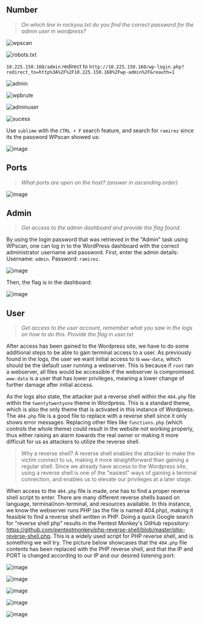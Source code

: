 ## Number

>*On which line in rockyou.txt do you find the correct password for the admin user in wordpress?*

![wpscan](https://user-images.githubusercontent.com/59768512/152354724-03a29621-df1f-438f-8fe7-a5e1ccd7a163.png)

![robots.txt](https://user-images.githubusercontent.com/59768512/152354867-6a364ba4-9370-44ee-a746-de3b79ec13ac.png)


`10.225.150.160/admin` redirect to `http://10.225.150.160/wp-login.php?redirect_to=http%3A%2F%2F10.225.150.160%2Fwp-admin%2F&reauth=1`

![admin](https://user-images.githubusercontent.com/59768512/152354961-d49d19a1-0f5e-4793-92c7-04fdc1484d28.png)

![wpbrute](https://user-images.githubusercontent.com/59768512/152354596-62286464-89d2-4210-a0bc-732890f5c6cf.png)

![adminuser](https://user-images.githubusercontent.com/59768512/154031838-81c8435c-5538-4749-b4b6-2e8b9d4883fd.png)


![sucess](https://user-images.githubusercontent.com/59768512/154031211-98d7d02a-71f8-4d48-b693-0c3fdb49688f.png)


Use `sublime` with the `CTRL + F` search feature, and search for `ramirez` since its the password WPscan showed us: 



![image](https://user-images.githubusercontent.com/70077872/152354630-5cca4df8-3ad0-4971-817d-d4cd3695bb33.png)

## Ports

>*What ports are open on the host? (answer in ascending order)*

![image](https://user-images.githubusercontent.com/72946914/152356071-995428fe-be9c-4fe4-83ca-b7526130de09.png)


## Admin

>*Get access to the admin dashboard and provide the flag found.*

By using the login password that was retrieved in the "Admin" task using WPscan, one can log in to the WordPress dashboard with the correct administrator username and password. First, enter the admin details: Username: `admin`. Password: `ramirez`.

![image](https://user-images.githubusercontent.com/70077872/152356337-2013f9ae-2120-476f-be58-a3a0516eb1e9.png)

Then, the flag is in the dashboard:

![image](https://user-images.githubusercontent.com/70077872/152356590-f2780792-8f93-4e09-8516-cd76fb041a90.png)


## User

>*Get access to the user account, remember what you saw in the logs on how to do this. Provide the flag in user.txt*

After access has been gained to the Wordpress site, we have to do some additional steps to be able to gain terminal access to a user. As previously found in the logs, the user we want initial access to is `www-data`, which should be the default user running a webserver. This is because if `root` ran a webserver, all files would be accessible if the webserver is compromised. `www-data` is a user that has lower privileges, meaning a lower change of further damage after initial access.

As the logs also state, the attacker put a reverse shell within the `404.php` file within the `twentytwentyone` theme in Wordpress. This is a standard theme, which is also the only theme that is activated in this instance of Wordpress. The `404.php` file is a good file to replace with a reverse shell since it only shows error messages. Replacing other files like `functions.php` (which controls the whole theme) could result in the website not working properly, thus either raising an alarm towards the real owner or making it more difficult for us as attackers to utilize the reverse shell.

> Why a reverse shell? A reverse shell enables the attacker to make the victim connect to us, making it more straightforward than gaining a regular shell. Since we already have access to the Wordpress site, using a reverse shell is one of the "easiest" ways of gaining a terminal connection, and enables us to elevate our privileges at a later stage.

When access to the `404.php` file is made, one has to find a proper reverse shell script to enter. There are many different reverse shells based on language, terminal/non-terminal, and resources available. In this instance, we know the webserver runs PHP (as the file is named 404.php), making it feasible to find a reverse shell written in PHP. Doing a quick Google search for "reverse shell php" results in the Pentest Monkey's GitHub repository: https://github.com/pentestmonkey/php-reverse-shell/blob/master/php-reverse-shell.php. This is a widely used script for PHP reverse shell, and is something we will try. The picture below showcases that the `404.php` file contents has been replaced with the PHP reverse shell, and that the IP and PORT is changed according to our IP and our desired listening port:



![image](https://user-images.githubusercontent.com/70077872/152762635-bb95d4b0-710a-4567-b918-d58e29b95c24.png)


![image](https://user-images.githubusercontent.com/70077872/152495938-3446f01d-5977-45d4-9c14-c104ef5c6837.png)


![image](https://user-images.githubusercontent.com/70077872/152495794-2651a028-68b2-4ed7-bf23-f2e5365c0312.png)



![image](https://user-images.githubusercontent.com/70077872/152495542-ded4206f-a13d-4897-8b72-50a2aacb24c5.png)


![image](https://user-images.githubusercontent.com/70077872/152496009-95482ebb-11eb-4878-bd5d-b28e4a5ad649.png)



